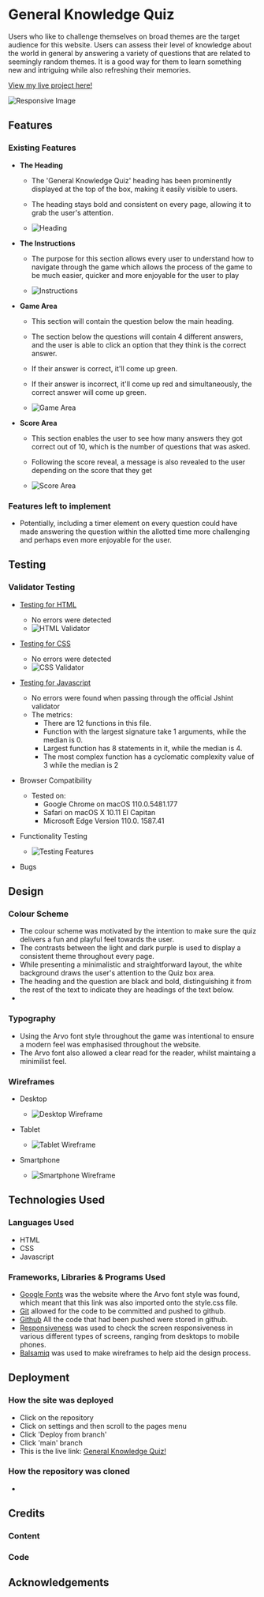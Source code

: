 # General Knowledge Quiz

Users who like to challenge themselves on broad themes are the target audience for this website. Users can assess their level of knowledge about the world in general by answering a variety of questions that are related to seemingly random themes. It is a good way for them to learn something new and intriguing while also refreshing their memories.

[View my live project here!](https://dinakidane.github.io/js-quiz/)

![Responsive Image](./assets/images/responsive.png)

## Features

### Existing Features

- __The Heading__
  
    - The 'General Knowledge Quiz' heading has been prominently displayed at the top of the box, making it easily visible to users. 
    - The heading stays bold and consistent on every page, allowing it to grab the user's attention.
  
    - ![Heading](./assets/images/heading.png)

- __The Instructions__

    - The purpose for this section allows every user to understand how to navigate through the game which allows the process of the game to be much easier, quicker and more enjoyable for the user to play

    - ![Instructions](./assets/images/instructions.png)

- __Game Area__

    - This section will contain the question below the main heading. 
    - The section below the questions will contain 4 different answers, and the user is able to click an option that they think is the correct answer.
    - If their answer is correct, it'll come up green.
    - If their answer is incorrect, it'll come up red and simultaneously, the correct answer will come up green.

    - ![Game Area](./assets/images/game.png)

- __Score Area__

    - This section enables the user to see how many answers they got correct out of 10, which is the number of questions that was asked.
    - Following the score reveal, a message is also revealed to the user depending on the score that they get

    - ![Score Area](./assets/images/score.png)

### Features left to implement

- Potentially, including a timer element on every question could have made answering the question within the allotted time more challenging and perhaps even more enjoyable for the user.

## Testing

### Validator Testing

- [Testing for HTML](https://validator.w3.org/#validate_by_input)
  
  - No errors were detected
  - ![HTML Validator](./assets/images/html-validator.png)

- [Testing for CSS](https://jigsaw.w3.org/css-validator/#validate_by_input)

  - No errors were detected
  - ![CSS Validator](./assets/images/css-validator.png)

- [Testing for Javascript](https://jshint.com/)

  - No errors were found when passing through the official Jshint validator
  - The metrics:
    - There are 12 functions in this file.
    - Function with the largest signature take 1 arguments, while the median is 0.
    - Largest function has 8 statements in it, while the median is 4.
    - The most complex function has a cyclomatic complexity value of 3 while the median is 2

- Browser Compatibility

  - Tested on:
    - Google Chrome on macOS 110.0.5481.177
    - Safari on macOS X 10.11 El Capitan
    - Microsoft Edge Version 110.0. 1587.41

- Functionality Testing

    - ![Testing Features](./assets/images/features-testing.png)

- Bugs

## Design


### Colour Scheme

- The colour scheme was motivated by the intention to make sure the quiz delivers a fun and playful feel towards the user.
- The contrasts between the light and dark purple is used to display a consistent theme throughout every page. 
- While presenting a minimalistic and straightforward layout, the white background draws the user's attention to the Quiz box area.
- The heading and the question are black and bold, distinguishing it from the rest of the text to indicate they are headings of the text below.
- 

### Typography

- Using the Arvo font style throughout the game was intentional to ensure a modern feel was emphasised throughout the website.
- The Arvo font also allowed a clear read for the reader, whilst maintaing a minimilist feel. 

### Wireframes

- Desktop
   
    - ![Desktop Wireframe](./assets/images/desktop-wireframe.png)

- Tablet
    
    - ![Tablet Wireframe](./assets/images/tablet-wireframe.png)

- Smartphone
   
    - ![Smartphone Wireframe](./assets/images/smartphone-wireframe.png)

## Technologies Used

### Languages Used

- HTML
- CSS
- Javascript

### Frameworks, Libraries & Programs Used

  - [Google Fonts](https://fonts.google.com/) was the website where the Arvo font style was found, which meant that this link was also imported onto the style.css file.
  - [Git](https://git-scm.com/) allowed for the code to be committed and pushed to github.
  - [Github](https://github.com/) All the code that had been pushed were stored in github.
  - [Responsiveness](https://www.websiteplanet.com/webtools/responsive-checker/#body) was used to check the screen responsiveness in various different types of screens, ranging from desktops to mobile phones.
  - [Balsamiq](https://balsamiq.com/) was used to make wireframes to help aid the design process.

## Deployment

### How the site was deployed
  
- Click on the repository
- Click on settings and then scroll to the pages menu
- Click 'Deploy from branch'
- Click 'main' branch
- This is the live link: [General Knowledge Quiz!](https://dinakidane.github.io/js-quiz/)

### How the repository was cloned

- 

## Credits

### Content

### Code

## Acknowledgements